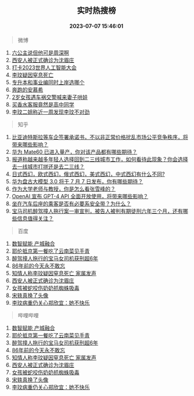 <div align="center"><h2>实时热搜榜</h2><h4>2023-07-07 15:46:01</h4></div>

> 微博  

1. [六公主说但他可是周深啊](https://s.weibo.com/weibo?q=%23%E5%85%AD%E5%85%AC%E4%B8%BB%E8%AF%B4%E4%BD%86%E4%BB%96%E5%8F%AF%E6%98%AF%E5%91%A8%E6%B7%B1%E5%95%8A%23&t=31&band_rank=1&Refer=top)<br />
2. [西安人被正式确诊为沈眉庄](https://s.weibo.com/weibo?q=%23%E8%A5%BF%E5%AE%89%E4%BA%BA%E8%A2%AB%E6%AD%A3%E5%BC%8F%E7%A1%AE%E8%AF%8A%E4%B8%BA%E6%B2%88%E7%9C%89%E5%BA%84%23&t=31&band_rank=2&Refer=top)<br />
3. [打卡2023世界人工智能大会](https://s.weibo.com/weibo?q=%23%E6%89%93%E5%8D%A12023%E4%B8%96%E7%95%8C%E4%BA%BA%E5%B7%A5%E6%99%BA%E8%83%BD%E5%A4%A7%E4%BC%9A%23&t=31&band_rank=3&Refer=top)<br />
4. [李玟疑因窒息死亡](https://s.weibo.com/weibo?q=%23%E6%9D%8E%E7%8E%9F%E7%96%91%E5%9B%A0%E7%AA%92%E6%81%AF%E6%AD%BB%E4%BA%A1%23&t=31&band_rank=4&Refer=top)<br />
5. [专升本和事业编同时上岸选哪个](https://s.weibo.com/weibo?q=%23%E4%B8%93%E5%8D%87%E6%9C%AC%E5%92%8C%E4%BA%8B%E4%B8%9A%E7%BC%96%E5%90%8C%E6%97%B6%E4%B8%8A%E5%B2%B8%E9%80%89%E5%93%AA%E4%B8%AA%23&t=31&band_rank=5&Refer=top)<br />
6. [奔跑的安慕希](https://s.weibo.com/weibo?q=%E5%A5%94%E8%B7%91%E7%9A%84%E5%AE%89%E6%85%95%E5%B8%8C&t=31&band_rank=6&Refer=top)<br />
7. [2岁女孩遇车祸交警喊来妻子哄娃](https://s.weibo.com/weibo?q=%232%E5%B2%81%E5%A5%B3%E5%AD%A9%E9%81%87%E8%BD%A6%E7%A5%B8%E4%BA%A4%E8%AD%A6%E5%96%8A%E6%9D%A5%E5%A6%BB%E5%AD%90%E5%93%84%E5%A8%83%23&t=31&band_rank=7&Refer=top)<br />
8. [买香水客服竟然是高中同学](https://s.weibo.com/weibo?q=%23%E4%B9%B0%E9%A6%99%E6%B0%B4%E5%AE%A2%E6%9C%8D%E7%AB%9F%E7%84%B6%E6%98%AF%E9%AB%98%E4%B8%AD%E5%90%8C%E5%AD%A6%23&t=31&band_rank=8&Refer=top)<br />
9. [李玟二姐称近一周发现李玟不对劲](https://s.weibo.com/weibo?q=%23%E6%9D%8E%E7%8E%9F%E4%BA%8C%E5%A7%90%E7%A7%B0%E8%BF%91%E4%B8%80%E5%91%A8%E5%8F%91%E7%8E%B0%E6%9D%8E%E7%8E%9F%E4%B8%8D%E5%AF%B9%E5%8A%B2%23&t=31&band_rank=9&Refer=top)<br />

> 知乎  

1. [比亚迪特斯拉等车企签署承诺书，不以非正常价格扰乱市场公平竞争秩序，将带来哪些影响？](https://www.zhihu.com/question/610644843)<br />
2. [华为 Mate60 已进入量产，你对该产品都有哪些期待？](https://www.zhihu.com/question/609780307)<br />
3. [报道称越来越多年轻人选择回到二三线城市工作，如何看待此现象？你会选择去一线城市打拼还是去二三线？](https://www.zhihu.com/question/610805619)<br />
4. [日式西幻，欧式西幻，俄式西幻，美式西幻，中式西幻有什么不同?](https://www.zhihu.com/question/553760574)<br />
5. [华为盘古大模型 3.0 将于 7 月 7 日发布，你有哪些期待？](https://www.zhihu.com/question/610687465)<br />
6. [作为大学老师与教授，你是怎么看张雪峰的？](https://www.zhihu.com/question/608899030)<br />
7. [OpenAI 宣布 GPT-4 API 全面开放使用，将带来哪些影响？](https://www.zhihu.com/question/610804494)<br />
8. [坐在汽车后座的乘客是否有必要系安全带？为什么？](https://www.zhihu.com/question/27909668)<br />
9. [宝马司机醉驾撞人拖行案一审宣判，被告人被判有期徒刑六年三个月，还有哪些信息值得关注？](https://www.zhihu.com/question/610819210)<br />

> 百度  

1. [数智赋能 产城融合](https://www.baidu.com/s?wd=%E6%95%B0%E6%99%BA%E8%B5%8B%E8%83%BD+%E4%BA%A7%E5%9F%8E%E8%9E%8D%E5%90%88&sa=fyb_news&rsv_dl=fyb_news)<br />
2. [耶伦抵京第一餐吃了云南菜见手青](https://www.baidu.com/s?wd=%E8%80%B6%E4%BC%A6%E6%8A%B5%E4%BA%AC%E7%AC%AC%E4%B8%80%E9%A4%90%E5%90%83%E4%BA%86%E4%BA%91%E5%8D%97%E8%8F%9C%E8%A7%81%E6%89%8B%E9%9D%92&sa=fyb_news&rsv_dl=fyb_news)<br />
3. [醉驾撞人拖行的宝马女司机获刑超6年](https://www.baidu.com/s?wd=%E9%86%89%E9%A9%BE%E6%92%9E%E4%BA%BA%E6%8B%96%E8%A1%8C%E7%9A%84%E5%AE%9D%E9%A9%AC%E5%A5%B3%E5%8F%B8%E6%9C%BA%E8%8E%B7%E5%88%91%E8%B6%856%E5%B9%B4&sa=fyb_news&rsv_dl=fyb_news)<br />
4. [86年前的今天永不敢忘](https://www.baidu.com/s?wd=86%E5%B9%B4%E5%89%8D%E7%9A%84%E4%BB%8A%E5%A4%A9%E6%B0%B8%E4%B8%8D%E6%95%A2%E5%BF%98&sa=fyb_news&rsv_dl=fyb_news)<br />
5. [知情人称李玟疑因窒息死亡 家属发声](https://www.baidu.com/s?wd=%E7%9F%A5%E6%83%85%E4%BA%BA%E7%A7%B0%E6%9D%8E%E7%8E%9F%E7%96%91%E5%9B%A0%E7%AA%92%E6%81%AF%E6%AD%BB%E4%BA%A1+%E5%AE%B6%E5%B1%9E%E5%8F%91%E5%A3%B0&sa=fyb_news&rsv_dl=fyb_news)<br />
6. [西安人被正式确诊为沈眉庄](https://www.baidu.com/s?wd=%E8%A5%BF%E5%AE%89%E4%BA%BA%E8%A2%AB%E6%AD%A3%E5%BC%8F%E7%A1%AE%E8%AF%8A%E4%B8%BA%E6%B2%88%E7%9C%89%E5%BA%84&sa=fyb_news&rsv_dl=fyb_news)<br />
7. [女孩被蛇咬伤奶奶抓蜘蛛吸毒](https://www.baidu.com/s?wd=%E5%A5%B3%E5%AD%A9%E8%A2%AB%E8%9B%87%E5%92%AC%E4%BC%A4%E5%A5%B6%E5%A5%B6%E6%8A%93%E8%9C%98%E8%9B%9B%E5%90%B8%E6%AF%92&sa=fyb_news&rsv_dl=fyb_news)<br />
8. [宋轶真换了头像](https://www.baidu.com/s?wd=%E5%AE%8B%E8%BD%B6%E7%9C%9F%E6%8D%A2%E4%BA%86%E5%A4%B4%E5%83%8F&sa=fyb_news&rsv_dl=fyb_news)<br />
9. [李玟病重仍关心郑欣宜：她不快乐](https://www.baidu.com/s?wd=%E6%9D%8E%E7%8E%9F%E7%97%85%E9%87%8D%E4%BB%8D%E5%85%B3%E5%BF%83%E9%83%91%E6%AC%A3%E5%AE%9C%EF%BC%9A%E5%A5%B9%E4%B8%8D%E5%BF%AB%E4%B9%90&sa=fyb_news&rsv_dl=fyb_news)<br />

> 哔哩哔哩  

1. [数智赋能 产城融合](https://www.baidu.com/s?wd=%E6%95%B0%E6%99%BA%E8%B5%8B%E8%83%BD+%E4%BA%A7%E5%9F%8E%E8%9E%8D%E5%90%88&sa=fyb_news&rsv_dl=fyb_news)<br />
2. [耶伦抵京第一餐吃了云南菜见手青](https://www.baidu.com/s?wd=%E8%80%B6%E4%BC%A6%E6%8A%B5%E4%BA%AC%E7%AC%AC%E4%B8%80%E9%A4%90%E5%90%83%E4%BA%86%E4%BA%91%E5%8D%97%E8%8F%9C%E8%A7%81%E6%89%8B%E9%9D%92&sa=fyb_news&rsv_dl=fyb_news)<br />
3. [醉驾撞人拖行的宝马女司机获刑超6年](https://www.baidu.com/s?wd=%E9%86%89%E9%A9%BE%E6%92%9E%E4%BA%BA%E6%8B%96%E8%A1%8C%E7%9A%84%E5%AE%9D%E9%A9%AC%E5%A5%B3%E5%8F%B8%E6%9C%BA%E8%8E%B7%E5%88%91%E8%B6%856%E5%B9%B4&sa=fyb_news&rsv_dl=fyb_news)<br />
4. [86年前的今天永不敢忘](https://www.baidu.com/s?wd=86%E5%B9%B4%E5%89%8D%E7%9A%84%E4%BB%8A%E5%A4%A9%E6%B0%B8%E4%B8%8D%E6%95%A2%E5%BF%98&sa=fyb_news&rsv_dl=fyb_news)<br />
5. [知情人称李玟疑因窒息死亡 家属发声](https://www.baidu.com/s?wd=%E7%9F%A5%E6%83%85%E4%BA%BA%E7%A7%B0%E6%9D%8E%E7%8E%9F%E7%96%91%E5%9B%A0%E7%AA%92%E6%81%AF%E6%AD%BB%E4%BA%A1+%E5%AE%B6%E5%B1%9E%E5%8F%91%E5%A3%B0&sa=fyb_news&rsv_dl=fyb_news)<br />
6. [西安人被正式确诊为沈眉庄](https://www.baidu.com/s?wd=%E8%A5%BF%E5%AE%89%E4%BA%BA%E8%A2%AB%E6%AD%A3%E5%BC%8F%E7%A1%AE%E8%AF%8A%E4%B8%BA%E6%B2%88%E7%9C%89%E5%BA%84&sa=fyb_news&rsv_dl=fyb_news)<br />
7. [女孩被蛇咬伤奶奶抓蜘蛛吸毒](https://www.baidu.com/s?wd=%E5%A5%B3%E5%AD%A9%E8%A2%AB%E8%9B%87%E5%92%AC%E4%BC%A4%E5%A5%B6%E5%A5%B6%E6%8A%93%E8%9C%98%E8%9B%9B%E5%90%B8%E6%AF%92&sa=fyb_news&rsv_dl=fyb_news)<br />
8. [宋轶真换了头像](https://www.baidu.com/s?wd=%E5%AE%8B%E8%BD%B6%E7%9C%9F%E6%8D%A2%E4%BA%86%E5%A4%B4%E5%83%8F&sa=fyb_news&rsv_dl=fyb_news)<br />
9. [李玟病重仍关心郑欣宜：她不快乐](https://www.baidu.com/s?wd=%E6%9D%8E%E7%8E%9F%E7%97%85%E9%87%8D%E4%BB%8D%E5%85%B3%E5%BF%83%E9%83%91%E6%AC%A3%E5%AE%9C%EF%BC%9A%E5%A5%B9%E4%B8%8D%E5%BF%AB%E4%B9%90&sa=fyb_news&rsv_dl=fyb_news)<br />
